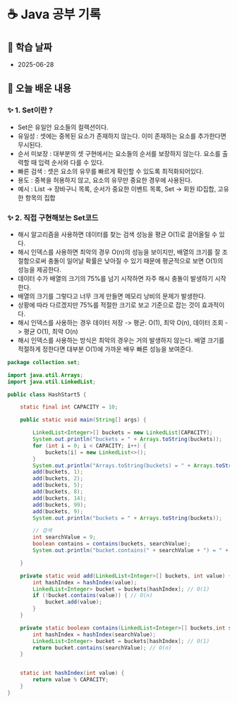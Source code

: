 # ☕ Java 공부 기록

## 📘 학습 날짜
- 2025-06-28

## 📅 오늘 배운 내용

### ✨ 1. Set이란 ?

- Set은 유일안 요소들의 컬렉션이다.
- 유일성 : 셋에는 중복된 요소가 존재하지 않는다. 이미 존재하는 요소를 추가한다면 무시된다.
- 순서 미보장 : 대부분의 셋 구현에서는 요소들의 순서를 보장하지 않는다. 요소를 출력할 때 입력 순서와 다를 수 있다.
- 빠른 검색 : 셋은 요소의 유무를 빠르게 확인할 수 있도록 최적화되어있다.
- 용도 : 중복을 허용하지 않고, 요소의 유무만 중요한 경우에 사용된다.
- 예시 : List -> 장바구니 목록, 순서가 중요한 이벤트 목록, Set -> 회원 ID집합, 고유한 항목의 집합

### ✨ 2. 직접 구현해보는 Set코드

- 해시 알고리즘을 사용하면 데이터를 찾는 검색 성능을 평균 O(1)로 끌어올릴 수 있다.
- 해시 인덱스를 사용하면 최악의 경우 O(n)의 성능을 보이지만, 배열의 크기를 잘 조절함으로써 충돌이 일어날 확률은 낮아질 수 있기 때문에 평균적으로 보면 O(1)의 성능을 제공한다.
- 데이터 수가 배열의 크기의 75%를 넘기 시작하면 자주 해시 충돌이 발생하기 시작한다.
- 배열의 크기를 그렇다고 너무 크게 만들면 메모리 낭비의 문제가 발생한다.
- 상황에 따라 다르겠지만 75%를 적절한 크기로 보고 기준으로 잡는 것이 효과적이다.
- 해시 인덱스를 사용하는 경우 데이터 저장 -> 평균: O(1), 최악 O(n), 데이터 조회 -> 평균 O(1), 최악 O(n)
- 해시 인덱스를 사용하는 방식은 최악의 경우는 거의 발생하지 않는다. 배열 크기를 적절하게 정한다면 대부분 O(1)에 가까운 배우 빠른 성능을 보여준다.

```java
package collection.set;

import java.util.Arrays;
import java.util.LinkedList;

public class HashStart5 {

    static final int CAPACITY = 10;

    public static void main(String[] args) {

        LinkedList<Integer>[] buckets = new LinkedList[CAPACITY];
        System.out.println("buckets = " + Arrays.toString(buckets));
        for (int i = 0; i < CAPACITY; i++) {
            buckets[i] = new LinkedList<>();
        }
        System.out.println("Arrays.toString(buckets) = " + Arrays.toString(buckets));
        add(buckets, 1);
        add(buckets, 2);
        add(buckets, 5);
        add(buckets, 8);
        add(buckets, 14);
        add(buckets, 99);
        add(buckets, 9);
        System.out.println("buckets = " + Arrays.toString(buckets));

        // 검색
        int searchValue = 9;
        boolean contains = contains(buckets, searchValue);
        System.out.println("bucket.contains(" + searchValue + ") = " + contains);

    }

    private static void add(LinkedList<Integer>[] buckets, int value) {
        int hashIndex = hashIndex(value);
        LinkedList<Integer> bucket = buckets[hashIndex]; // O(1)
        if (!bucket.contains(value)) { // O(n)
            bucket.add(value);
        }
    }

    private static boolean contains(LinkedList<Integer>[] buckets,int searchValue) {
        int hashIndex = hashIndex(searchValue);
        LinkedList<Integer> bucket = buckets[hashIndex]; // O(1)
        return bucket.contains(searchValue); // O(n)
    }


    static int hashIndex(int value) {
        return value % CAPACITY;
    }
}
```
